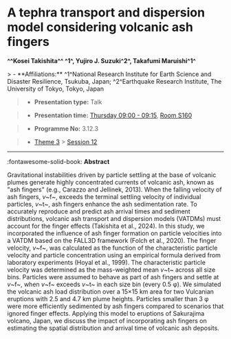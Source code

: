 # A tephra transport and dispersion model considering volcanic ash fingers

**^^Kosei Takishita^^ ^1^, Yujiro J. Suzuki^2^, Takafumi Maruishi^1^**

<!-- more -->> - **Affiliations:** ^1^National Research Institute for Earth Science and Disaster Resilience, Tsukuba, Japan; ^2^Earthquake Research Institute, The University of Tokyo, Tokyo, Japan

> - **Presentation type:** Talk

> - **Presentation time:** [Thursday 09:00 - 09:15](../sessions_comparison.md#__tabbed_3_2), [Room S160](../maps_venue.md#__tabbed_1_2)

> - **Programme No:** 3.12.3

> - [Theme 3](../theme3.md) > [Session 12](../sessions/session-3-12.md)

--- 

:fontawesome-solid-book: **Abstract**

Gravitational instabilities driven by particle settling at the base of volcanic plumes generate highly concentrated currents of volcanic ash, known as "ash fingers" (e.g., Carazzo and Jellinek, 2013). When the falling velocity of ash fingers, *v*~f~, exceeds the terminal settling velocity of individual particles, *v*~t~, ash fingers enhance the ash sedimentation rate. To accurately reproduce and predict ash arrival times and sediment distributions, volcanic ash transport and dispersion models (VATDMs) must account for the finger effects (Takishita et al., 2024). In this study, we incorporated the influence of ash finger formation on particle velocities into a VATDM based on the FALL3D framework (Folch et al., 2020). The finger velocity, *v*~f~, was calculated as the function of the characteristic particle velocity and particle concentration using an empirical formula derived from laboratory experiments (Hoyal et al., 1999). The characteristic particle velocity was determined as the mass-weighted mean *v*~t~ across all size bins. Particles were assumed to behave as part of ash fingers and settle at *v*~f~, when *v*~f~ exceeds *v*~t~ in each size bin (every 0.5 φ). We simulated the volcanic ash load distribution over a 15×15 km area for two Vulcanian eruptions with 2.5 and 4.7 km plume heights. Particles smaller than 3 φ were more efficiently sedimented by ash fingers compared to scenarios that ignored finger effects. Applying this model to eruptions of Sakurajima volcano, Japan, we discuss the impact of incorporating ash fingers on estimating the spatial distribution and arrival time of volcanic ash deposits.

